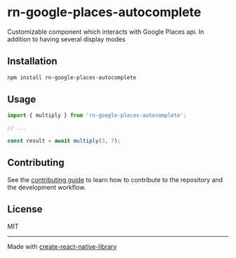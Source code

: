 # rn-google-places-autocomplete

Customizable component which interacts with Google Places api. In addition to having several display modes

## Installation

```sh
npm install rn-google-places-autocomplete
```

## Usage

```js
import { multiply } from 'rn-google-places-autocomplete';

// ...

const result = await multiply(3, 7);
```

## Contributing

See the [contributing guide](CONTRIBUTING.md) to learn how to contribute to the repository and the development workflow.

## License

MIT

---

Made with [create-react-native-library](https://github.com/callstack/react-native-builder-bob)
